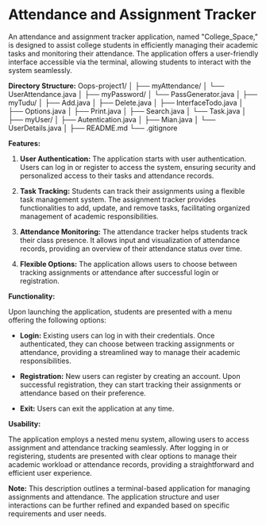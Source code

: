 # Attendance and Assignment Tracker

An attendance and assignment tracker application, named "College_Space," is designed to assist college students in efficiently managing their academic tasks and monitoring their attendance. The application offers a user-friendly interface accessible via the terminal, allowing students to interact with the system seamlessly.

**Directory Structure:**
Oops-project1/
│
├── myAttendance/
│ └── UserAttendance.java
│
├── myPassword/
│ └── PassGenerator.java
│
├── myTudu/
│ ├── Add.java
│ ├── Delete.java
│ ├── InterfaceTodo.java
│ ├── Options.java
│ ├── Print.java
│ ├── Search.java
│ └── Task.java
│
├── myUser/
│ ├── Autentication.java
│ ├── Mian.java
│ └── UserDetails.java
│
├── README.md
└── .gitignore

**Features:**

1. **User Authentication:** The application starts with user authentication. Users can log in or register to access the system, ensuring security and personalized access to their tasks and attendance records.

2. **Task Tracking:** Students can track their assignments using a flexible task management system. The assignment tracker provides functionalities to add, update, and remove tasks, facilitating organized management of academic responsibilities.

3. **Attendance Monitoring:** The attendance tracker helps students track their class presence. It allows input and visualization of attendance records, providing an overview of their attendance status over time.

4. **Flexible Options:** The application allows users to choose between tracking assignments or attendance after successful login or registration.

**Functionality:**

Upon launching the application, students are presented with a menu offering the following options:

- **Login:** Existing users can log in with their credentials. Once authenticated, they can choose between tracking assignments or attendance, providing a streamlined way to manage their academic responsibilities.

- **Registration:** New users can register by creating an account. Upon successful registration, they can start tracking their assignments or attendance based on their preference.

- **Exit:** Users can exit the application at any time.

**Usability:**

The application employs a nested menu system, allowing users to access assignment and attendance tracking seamlessly. After logging in or registering, students are presented with clear options to manage their academic workload or attendance records, providing a straightforward and efficient user experience.

**Note:** This description outlines a terminal-based application for managing assignments and attendance. The application structure and user interactions can be further refined and expanded based on specific requirements and user needs.
